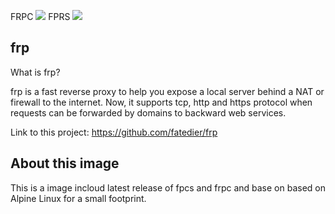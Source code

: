FRPC [![](https://images.microbadger.com/badges/version/diamondyuan/frp:s.0.13.0.svg)](https://microbadger.com/images/diamondyuan/frp:s.0.13.0 "Get your own version badge on microbadger.com")
FPRS [![](https://images.microbadger.com/badges/version/diamondyuan/frp:c.0.13.0.svg)](https://microbadger.com/images/diamondyuan/frp:c.0.13.0 "Get your own version badge on microbadger.com")

## frp 

What is frp?

frp is a fast reverse proxy to help you expose a local server behind a NAT or firewall to the internet. Now, it supports tcp, http and https protocol when requests can be forwarded by domains to backward web services.

Link to this project: https://github.com/fatedier/frp



## About this image

This is a image incloud latest release of fpcs and frpc and base on  based on Alpine Linux for a small footprint.
